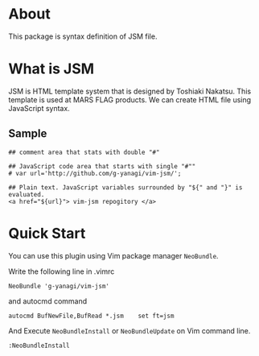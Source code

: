 # About

This package is syntax definition of JSM file.

# What is JSM

JSM is HTML template system that is designed by Toshiaki Nakatsu. 
This template is used at MARS FLAG products. 
We can create HTML file using JavaScript syntax.

## Sample

	## comment area that stats with double "#"

	## JavaScript code area that starts with single "#""
	# var url='http://github.com/g-yanagi/vim-jsm/'; 
	
	## Plain text. JavaScript variables surrounded by "${" and "}" is evaluated.
	<a href="${url}"> vim-jsm repogitory </a> 

# Quick Start

You can use this plugin using Vim package manager `NeoBundle`.

Write the following line in .vimrc

	NeoBundle 'g-yanagi/vim-jsm'

and autocmd command

    autocmd BufNewFile,BufRead *.jsm    set ft=jsm
	
And Execute `NeoBundleInstall` or `NeoBundleUpdate` on Vim command line.

	:NeoBundleInstall


